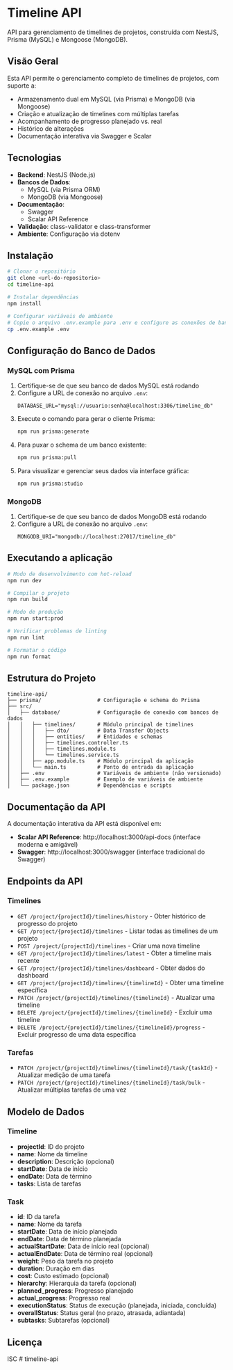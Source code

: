 # Timeline API

API para gerenciamento de timelines de projetos, construída com NestJS, Prisma (MySQL) e Mongoose (MongoDB).

## Visão Geral

Esta API permite o gerenciamento completo de timelines de projetos, com suporte a:
- Armazenamento dual em MySQL (via Prisma) e MongoDB (via Mongoose)
- Criação e atualização de timelines com múltiplas tarefas
- Acompanhamento de progresso planejado vs. real
- Histórico de alterações
- Documentação interativa via Swagger e Scalar

## Tecnologias

- **Backend**: NestJS (Node.js)
- **Bancos de Dados**:
  - MySQL (via Prisma ORM)
  - MongoDB (via Mongoose)
- **Documentação**:
  - Swagger
  - Scalar API Reference
- **Validação**: class-validator e class-transformer
- **Ambiente**: Configuração via dotenv

## Instalação

```bash
# Clonar o repositório
git clone <url-do-repositorio>
cd timeline-api

# Instalar dependências
npm install

# Configurar variáveis de ambiente
# Copie o arquivo .env.example para .env e configure as conexões de banco de dados
cp .env.example .env
```

## Configuração do Banco de Dados

### MySQL com Prisma

1. Certifique-se de que seu banco de dados MySQL está rodando
2. Configure a URL de conexão no arquivo `.env`:
   ```
   DATABASE_URL="mysql://usuario:senha@localhost:3306/timeline_db"
   ```
3. Execute o comando para gerar o cliente Prisma:
   ```bash
   npm run prisma:generate
   ```
4. Para puxar o schema de um banco existente:
   ```bash
   npm run prisma:pull
   ```
5. Para visualizar e gerenciar seus dados via interface gráfica:
   ```bash
   npm run prisma:studio
   ```

### MongoDB

1. Certifique-se de que seu banco de dados MongoDB está rodando
2. Configure a URL de conexão no arquivo `.env`:
   ```
   MONGODB_URI="mongodb://localhost:27017/timeline_db"
   ```

## Executando a aplicação

```bash
# Modo de desenvolvimento com hot-reload
npm run dev

# Compilar o projeto
npm run build

# Modo de produção
npm run start:prod

# Verificar problemas de linting
npm run lint

# Formatar o código
npm run format
```

## Estrutura do Projeto

```
timeline-api/
├── prisma/                  # Configuração e schema do Prisma
├── src/
│   ├── database/            # Configuração de conexão com bancos de dados
│   │   ├── timelines/       # Módulo principal de timelines
│   │   │   ├── dto/         # Data Transfer Objects
│   │   │   ├── entities/    # Entidades e schemas
│   │   │   ├── timelines.controller.ts
│   │   │   ├── timelines.module.ts
│   │   │   └── timelines.service.ts
│   │   ├── app.module.ts    # Módulo principal da aplicação
│   │   └── main.ts          # Ponto de entrada da aplicação
│   ├── .env                 # Variáveis de ambiente (não versionado)
│   ├── .env.example         # Exemplo de variáveis de ambiente
│   └── package.json         # Dependências e scripts
```

## Documentação da API

A documentação interativa da API está disponível em:

- **Scalar API Reference**: http://localhost:3000/api-docs (interface moderna e amigável)
- **Swagger**: http://localhost:3000/swagger (interface tradicional do Swagger)

## Endpoints da API

### Timelines

- `GET /project/{projectId}/timelines/history` - Obter histórico de progresso do projeto
- `GET /project/{projectId}/timelines` - Listar todas as timelines de um projeto
- `POST /project/{projectId}/timelines` - Criar uma nova timeline
- `GET /project/{projectId}/timelines/latest` - Obter a timeline mais recente
- `GET /project/{projectId}/timelines/dashboard` - Obter dados do dashboard
- `GET /project/{projectId}/timelines/{timelineId}` - Obter uma timeline específica
- `PATCH /project/{projectId}/timelines/{timelineId}` - Atualizar uma timeline
- `DELETE /project/{projectId}/timelines/{timelineId}` - Excluir uma timeline
- `DELETE /project/{projectId}/timelines/{timelineId}/progress` - Excluir progresso de uma data específica

### Tarefas

- `PATCH /project/{projectId}/timelines/{timelineId}/task/{taskId}` - Atualizar medição de uma tarefa
- `PATCH /project/{projectId}/timelines/{timelineId}/task/bulk` - Atualizar múltiplas tarefas de uma vez

## Modelo de Dados

### Timeline

- **projectId**: ID do projeto
- **name**: Nome da timeline
- **description**: Descrição (opcional)
- **startDate**: Data de início
- **endDate**: Data de término
- **tasks**: Lista de tarefas

### Task

- **id**: ID da tarefa
- **name**: Nome da tarefa
- **startDate**: Data de início planejada
- **endDate**: Data de término planejada
- **actualStartDate**: Data de início real (opcional)
- **actualEndDate**: Data de término real (opcional)
- **weight**: Peso da tarefa no projeto
- **duration**: Duração em dias
- **cost**: Custo estimado (opcional)
- **hierarchy**: Hierarquia da tarefa (opcional)
- **planned_progress**: Progresso planejado
- **actual_progress**: Progresso real
- **executionStatus**: Status de execução (planejada, iniciada, concluída)
- **overallStatus**: Status geral (no prazo, atrasada, adiantada)
- **subtasks**: Subtarefas (opcional)

## Licença

ISC #   t i m e l i n e - a p i  
 